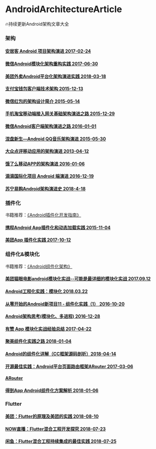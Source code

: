 # AndroidArchitectureArticle
🔥持续更新Android架构文章大全

### 架构

#### [安居客 Android 项目架构演进  2017-02-24](http://baronzhang.com/blog/Framework/%E5%AE%89%E5%B1%85%E5%AE%A2Android%E9%A1%B9%E7%9B%AE%E6%9E%B6%E6%9E%84%E6%BC%94%E8%BF%9B/)

#### [微信Android模块化架构重构实践  2017-06-30](https://mp.weixin.qq.com/s?__biz=MzAwNDY1ODY2OQ==&mid=2649286672&idx=1&sn=4d9db00c496fcafd1d3e01d69af083f9&chksm=8334cc92b4434584e8bdb117274f41145fb49ba467ec0cd9ba5e3551a8abf92f1996bd6b147a&scene=0&key=2872d7939faa95a46b4dd8eec2b4222e304480e7c491f9e123cd47ab0e25f6a5bee9e7534bb2a7cc7f0a5cb56aa44df67d1b017718d6a24f823c92ea11450ffd19841ef3acc8ea7a9a1c288e8b640dd5&ascene=0&uin=Njc1NTY3MTIx&devicetype=iMac14%2C1+OSX+OSX+10.12.5+build(16F73)&version=12020810&nettype=WIFI&fontScale=100&pass_ticket=SJfCUWgSdjnsHwG3fpqXOHID4uDA1JGuzRRRiKQ2IJAdan6yEymN4QueZqAru9EL)

#### [美团外卖Android平台化架构演进实践 2018-03-18](https://blog.csdn.net/meituantech/article/details/80062451)

#### [支付宝钱包客户端技术架构 2015-12-13](https://yq.aliyun.com/articles/128)

#### [微信红包的架构设计简介 2015-05-14](https://www.zybuluo.com/yulin718/note/93148)

#### [手机淘宝移动端接入网关基础架构演进之路 2015-12-29](http://www.infoq.com/cn/articles/taobao-mobile-terminal-access-gateway-infrastructure)

#### [微信Android客户端架构演进之路 2016-01-01](http://www.infoq.com/cn/articles/wechat-android-app-architecture)

#### [涅盘新生—Android QQ音乐架构演进 2015-05-30](http://www.infoq.com/cn/presentations/evolution-of-android-qq-music-architecture)

#### [大众点评移动应用的架构演进 2013-04-12](http://www.infoq.com/cn/presentations/public-comment-mobile-application-architecture-evolution)

#### [饿了么移动APP的架构演进 2016-01-06](https://mp.weixin.qq.com/s?__biz=MzAxNDUwMzU3Mw==&mid=401044540&idx=1&sn=24b7d8fb655ae6dd5d989d0cb3c08e90&scene=2&srcid=0106EtxRjD2jHxzomxVPTwY3&from=timeline&isappinstalled=0&uin=NzgwODIwNDgw&key=&devicetype=webwx&version=70000001&lang=zh_CN&pass_ticket=46hW44w3Hxd7VY9rutz7mgLu1JGe2T1AAKNQpxNoYOSGi8NpmNYr%2BAZj%2BiXtRX2F)

#### [滴滴国际化项目 Android 端演进 2016-12-19](http://www.trinea.cn/android/didi-internationalization-android-evolution/)

#### [苏宁易购Android架构演进史 2018-4-18](http://www.apkbus.com/blog-873057-77534.html)




### 插件化
书籍推荐：[《Android插件化开发指南》](https://item.jd.com/31188356430.html)

#### [携程Android App插件化和动态加载实践 2015-11-04](https://mp.weixin.qq.com/s?__biz=MzAwMTcwNTE0NA==&mid=400217391&idx=1&sn=86181541ce0164156dfab135ed99bb5c&scene=0&key=b410d3164f5f798e61a5d4afb759fa38371c8b119384c6163a30c28163b4d4d5f59399f2400800ec842f1d0e0ffb84af&ascene=0&uin=MjExMjQ&pass_ticket=Nt5Jaa28jjFxcQO9o%2BvQiXX%2B0iXG5DlZlHNW97Fk1Ew%3D)

#### [美团App 插件化实践 2017-10-12](https://tech.meituan.com/android_hydra.html)





### 组件化&模块化
书籍推荐：[《Android组件化架构》](http://item.jd.com/27131965413.html)

#### [美团猫眼电影android模块化实战--可能是最详细的模块化实战 2017.09.12](https://www.jianshu.com/p/d372cc6802e5)

#### [Android工程化实践：模块化 2018.03.22](https://juejin.im/post/5ab37cd3f265da238d50a0e6)

#### [从零开始的Android新项目11 - 组件化实践（1） 2016-10-20](http://blog.zhaiyifan.cn/2016/10/20/android-new-project-from-0-p11/)

#### [Android架构思考(模块化、多进程) 2016-12-28](http://blog.spinytech.com/2016/12/28/android_modularization/)

#### [有赞 App 模块化实战经验总结 2017-04-22](https://juejin.im/entry/58fb2bacda2f60005dba1ccd)

#### [聚美组件化实践之路 2018-01-04](https://juejin.im/post/5a4b4425518825128654eef4)

#### [Android的组件化详解（CC框架源码剖析）2018-04-14](https://blog.csdn.net/xiatiandefeiyu/article/details/79916525)

#### [开源最佳实践：Android平台页面路由框架ARouter 2017-03-06](https://yq.aliyun.com/articles/71687)

#### [ARouter](https://github.com/alibaba/ARouter)

#### [得到App Android组件化方案解析 2018-01-06](https://blog.csdn.net/coder_nice/article/details/78892999)



### Flutter

#### [美团：Flutter的原理及美团的实践 2018-08-10](https://mp.weixin.qq.com/s/cJjKZCqc8UuzvEtxK1BJCw)

#### [NOW直播：Flutter混合工程开发探究 2018-07-23](https://juejin.im/post/5b55819ef265da0f8d36615e)

#### [闲鱼：Flutter混合工程持续集成的最佳实践 2018-07-25](https://yq.aliyun.com/articles/618599)
